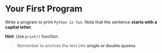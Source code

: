 # Your First Program

Write a program to print `Python is fun`. Note that the sentence **starts with a capital letter**.

**Hint**: Use `print()` function.

>Remember to enclose the text into **single or double quotes**.